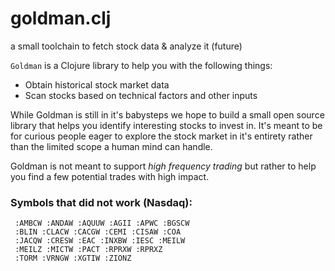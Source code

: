 goldman.clj
===========

a small toolchain to fetch stock data &amp; analyze it (future)

`Goldman` is a Clojure library to help you with the following things:

  - Obtain historical stock market data
  - Scan stocks based on technical factors and other inputs

While Goldman is still in it's babysteps we hope to build a small
open source library that helps you identify interesting stocks to invest in.
It's meant to be for curious people eager to explore the stock market in
it's entirety rather than the limited scope a human mind can handle.

Goldman is not meant to support *high frequency trading* but rather
to help you find a few potential trades with high impact.

### Symbols that did not work (Nasdaq):
     
     :AMBCW :ANDAW :AQUUW :AGII :APWC :BGSCW 
     :BLIN :CLACW :CACGW :CEMI :CISAW :COA 
     :JACQW :CRESW :EAC :INXBW :IESC :MEILW 
     :MEILZ :MICTW :PACT :RPRXW :RPRXZ 
     :TORM :VRNGW :XGTIW :ZIONZ
